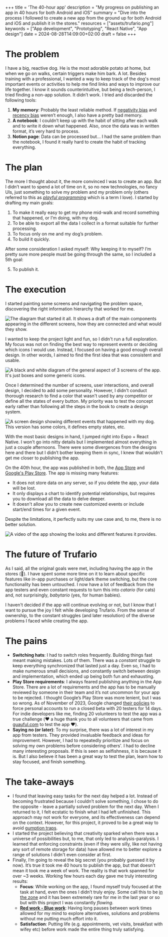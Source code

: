 +++
title = 'The 40-hour app'
description = "My progress on publishing an app in 40 hours for both Android and iOS"
summary = "Dive into the process I followed to create a new app from the ground up for both Android and iOS and publish it in the stores."
resources = ["assets/trufario.png"]
keywords = ["App development", "Prototyping", "React Native", "App design"]
date = 2024-08-28T14:09:00+02:00
draft = false
+++

# The problem

I have a big, reactive dog. He is the most adorable potato at home, but when we go on walks, certain triggers make him bark. A lot. Besides training with a professional, I wanted a way to keep track of the dog's most important events or activities to help me find links and ways to improve our life together. I know it sounds counterintuitive, but being a tech-person, I tried finding a non-app solution. It didn’t work. I tried and discarded the following tools:

1. **My memory**: Probably the least reliable method. If [negativity bias](https://en.wikipedia.org/wiki/Negativity_bias) and [recency bias](https://en.wikipedia.org/wiki/Recency_bias) weren’t enough, I also have a pretty bad memory.
2. **A notebook**: I couldn’t keep up with the habit of sitting after each walk and to write it down what happened. Also, once the data was in written format, it’s very hard to process.
3. **Notion page**: Data can be processed but… I had the same problem than the notebook, I found it really hard to create the habit of tracking everything.

# The plan

The more I thought about it, the more convinced I was to create an app. But I didn’t want to spend a lot of time on it, so no new technologies, no fancy UIs, just something to solve my problem and my problem only (others referred to this as [_playful programming_](https://news.ycombinator.com/item?id=38828766) which is a term I love). I started by drafting my main goals:

1. To make it really easy to get my phone mid-walk and record something that happened, or I’m doing, with my dog.
2. To be able to export all the data I collect in a format suitable for further processing.
3. To focus only on me and my dog’s problem.
4. To build it quickly.

After some consideration I asked myself: Why keeping it to myself? I’m pretty sure more people must be going through the same, so I included a 5th goal:

5. To publish it.

# The execution

I started painting some screens and navigating the problem space, discovering the right information hierarchy that worked for me.

![The diagram that started it all. It shows a draft of the main components appearing in the different screens, how they are connected and what would they show.](assets/requirements.png)

I wanted to keep the project light and fun, so I didn't run a full exploration. My focus was not on finding the best way to represent events or deciding which icons I would use. Instead, I focused on having a good enough overall design. In other words, I aimed to find the first idea that was consistent and usable.

![A black and white diagram of the general aspect of 3 screens of the app. It's just boxes and some generic icons.](assets/wireframe.png)

Once I determined the number of screens, user interactions, and overall design, I decided to add some personality. However, I didn't conduct thorough research to find a color that wasn't used by any competitor or define all the states of every button. My priority was to test the concept early rather than following all the steps in the book to create a design system.

![A screen design showing different events that happened with my dog. This version has some colors, it defines empty states, etc.](assets/designs.png)

With the most basic designs in hand, I jumped right into Expo + React Native. I won't go into nitty details but I implemented almost everything in just a couple afternoons. There were some divergences from the designs here and there but I didn’t bother keeping them in sync, I knew that wouldn't get me closer to publishing the app.

On the 40th hour, the app was published in both, the [App Store](https://apps.apple.com/dk/app/trufario/id6473553839) and [Google's Play Store](https://play.google.com/store/apps/details?id=com.trufario.app&hl=es_419). The app is missing many features: 

- It does not store data on any server, so if you delete the app, your data will be lost. 
- It only displays a chart to identify potential relationships, but requires you to download all the data to delve deeper.
- It doesn't allow you to create new customized events or include start/end times for a given event.

Despite the limitations, it perfectly suits my use case and, to me, there is no better solution.

![A video of the app showing the looks and different features it provides.](./assets/video.gif)

# The future of Trufario

As I said, all the original goals were met, including having the app in the stores (🎉). I have spent some more time on it to learn about specific features like in-app purchases or light/dark theme switching, but the core functionality has been untouched. I now have a lot of feedback from the app testers and even constant requests to turn this into *catario* (for cats) and, not surprisingly, *babytario* (yes, for human babies).

I haven't decided if the app will continue evolving or not, but I know that I want to pursue the joy I felt while developing Trufario. From the sense of ownership, to the constant struggles (and later resolution) of the diverse problems I faced while creating the app.

# The pains

- **Switching hats**: I had to switch roles frequently. Building things fast meant making mistakes. Lots of them. There was a *constant* struggle to keep everything synchronized that lasted just a day. Even so, I had to make numerous small decisions, and constantly switch between design and implementation, which ended up being both fun and exhausting.
- **Play Store requirements**: I always feared publishing anything in the App Store. There are a lot of requirements and the app has to be manually reviewed by someone in their team and it’s not uncommon for your app to be rejected. I thought Google’s Play Store was more lenient, but I was so wrong. As of November of 2023, Google changed [their policies](https://support.google.com/googleplay/android-developer/answer/14151465?hl=en) to force personal accounts to run a closed beta with 20 testers for 14 days. For indie developers like me, finding 20 volunteers to test the app was a true challenge (❤️ a huge thank you to all volunteers that came from [guauful.com](https://guauful.com/) to test the app ❤️).
- **Saying no (or later)**: To my surprise, there was a lot of interest in my app from testers. They provided invaluable feedback and ideas for improvement. However, I had to repeatedly prioritize and focus on solving my own problems before considering others'. I had to decline many interesting proposals. If this is seen as selfishness, it is because it is. But I also believe it has been a great way to test the plan, learn how to stay focused, and finish something.

# The take-aways

- I found that leaving easy tasks for the next day helped a lot. Instead of becoming frustrated because I couldn’t solve something, I chose to do the opposite - leave a partially solved problem for the next day. When I returned to it, I felt ecstatic to finish what I had left unfinished. This approach may not work for everyone, and its effectiveness can depend on the context. However, for this project, it proved to be a great way to avoid [gumption traps](https://en.wikipedia.org/wiki/Zen_and_the_Art_of_Motorcycle_Maintenance#Gumption_traps).
- I started the project believing that creativity sparked when there was a universe of possibilities but, to me, that only led to analysis-paralysis. I learned that enforcing constraints (even if they were silly, like not having any sort of remote storage for data) have allowed me to better explore a range of solutions I didn't even consider at first.
- Finally, I’m going to reveal the big secret (you probably guessed it by now). It’s true it took me 40 hours to publish the app, but that doesn’t mean it took me a week of work. The reality is that work spanned for over ~3 weeks. Working few hours each day gave me truly interesting results:
    - **Focus**: While working on the app, I found myself truly focused at the task at hand, even the ones I didn’t truly enjoy. Some call this to be [in the zone](https://en.wikipedia.org/wiki/Flow_(psychology)) and it has been extremely rare for me in the last year or so but with this project I was constantly *flowing*.
    - [**Red work - Blue work**](https://chemaclass.com/blog/red-work-blue-work/): Having long pauses between work times allowed for my mind to explore alternatives, solutions and problems without me putting much effort into it.
    - **Satisfaction**: Putting life (e.g. appointments, vet visits, breakfast with wifey etc) before work made the entire thing truly satisfying.